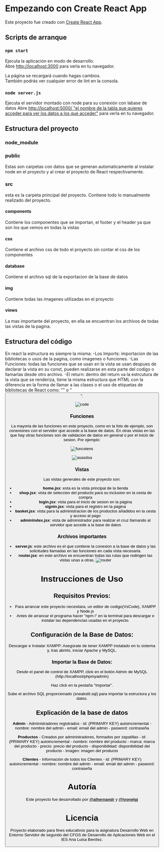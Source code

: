 # Empezando con Create React App

Este proyecto fue creado con [Create React App](https://github.com/facebook/create-react-app).

## Scripts de arranque


### `npm start`

Ejecuta la aplicación en modo de desarrollo.\
Abre [http://localhost:3000](http://localhost:3000) para verla en tu navegador.

La página se recargará cuando hagas cambios.\
También podrás ver cualquier error de lint en la consola.

### `node server.js`

Ejecuta el servidor montado con node para su conexión con labase de datos
Abre [http://localhost:5000/ "el nombre de la tabla que quieres acceder para ver los datos a los que acceder"](http://localhost:5000) para verla en tu navegador.

## Estructura del proyecto

### node_module
### public
Estas son carpetas con datos que se generan automaticamente al instalar node en el proyecto y al crear el proyecto de React respectivamente.
### src
esta es la carpeta principal del proyecto. Contiene todo lo manualmente realizado del proyecto. 
#### components
Contiene los componentes que se importan, el footer y el header ya que son los que vemos en todas la vistas
#### css
Contiene el archivo css de todo el proyecto sin contar el css de los componentes
#### database
Contiene el archivo sql de la exportacion de la base de datos
#### img
Contiene todas las imagenes utilizadas en el proyecto
#### views
La mas importante del proyecto, en ella se encuentran los archivos de todas las vistas de la pagina.

## Estructura del código
En react la estructura es siempre la misma: 
 -Los Imports: importacion de las bibliotecas o usos de la pagina, como imagenes o funciones.
 -Las Funciones: todas las funciones que se usan en la vista se usan despues de declarar la vista en su const, pueden realizarse en esta parte del codigo o llamarlas desde otro archivo.
 -El return: dentro del return va la estrcutura de la vista que se renderiza, tiene la misma estructura que HTML con la diferencia en la forma de llamar a las clases o el uso de etiquetas de bibliotecas de React como: "<Link>" o "<Button>".
    

![code](https://hackmd.io/_uploads/Syvb23XX0.png)

    
### Funciones
 
La mayoria de las funciones en este proyecto, como en la foto de ejemplo, son conexiones con el servidor que accede a la base de datos. En otras vistas en las que hay otras funciones son de validacion de datos en general o por el inicio de sesion. Por ejemplo:
    
![funcoiens](https://hackmd.io/_uploads/r1O9kTXQ0.png)
    
    
![asasdsa](https://hackmd.io/_uploads/H1q4epQXA.png)


### Vistas

Las vistas generales de este proyecto son:
 - **home.jsx**: esta es la vista principal de la tienda
- **shop.jsx**: vista de seleccion del producto para su inclusion en la cesta de compra
- **login.jsx**: vista para el inicio de sesion en la página
- **signin.jsx**: vista para el registro en la página
- **basket.jsx**: vista para la administracion de los productos añadidos en la cesta y acceso al pago
- **adminIndex.jsx**: vista de administrador para realizar el cruz llamando al servidor que accede a la base de datos
    
### Archivos importantes
    
- **server.js**: este archivo es el que contiene la conexion a la base de datos y las solicitudes llamadas en las funciones en cada vista necesaria.
- **router.jsx**: en este archivo se encuentran todas las rutas que redirigen las vistas unas a otras.
    ![router](https://hackmd.io/_uploads/B17L7a770.png)

# Instrucciones de Uso
## Requisitos Previos:
- Para arrancar este proyecto necesitara, un editor de codigo(VsCode), XAMPP y Node.js
- Antes de arrancar el programa hacer "npm i" en la terminal para descargar e instalar las dependencias usadas en el proyecto.
    
## Configuración de la Base de Datos:
Descargar e Instalar XAMPP:
Asegúrate de tener XAMPP instalado en tu sistema y, tras abrirlo, iniciar Apache y MySQL.
### Importar la Base de Datos:
Desde el panel de control de XAMPP, click en el botón Admin de MySQL (http://localhost/phpmyadmin)

Haz click en la pestaña "Importar".

Sube el archivo SQL proporcionado (sneakstil.sql) para importar la estructura y los datos.

## Explicación de la base de datos
**Admin** - Administradores registrados
    - id: (PRIMARY KEY) autoincremental
    - nombre: nombre del admin
    - email: email del admin
    - pasword: contraseña

**Productos** - Creados por administradores, formados por zapatillas
     - id: (PRIMARY KEY) autoincremental
    - nombre: nombre del producto
    - marca: marca del producto
    - precio: precio del producto
    - disponibilidad: disponibilidad del producto
    - imagen: imagen del producto
    
**Clientes** - Información de todos los Clientes
    - id: (PRIMARY KEY) autoincremental
    - nombre: nombre del admin
    - email: email del admin
    - pasword: contraseña

# Autoría
Este proyecto fue desarrollado por [**@alhernandr**](https://github.com/alhernandr) y [**@lyonelgj**](https://github.com/lyonelgj)

# Licencia
Proyecto elaborado para fines educativos para la asignatura Desarrollo Web en Entorno Servidor de segundo del CFGS de Desarrollo de Aplicaciones Web en el IES Ana Luisa Benítez.